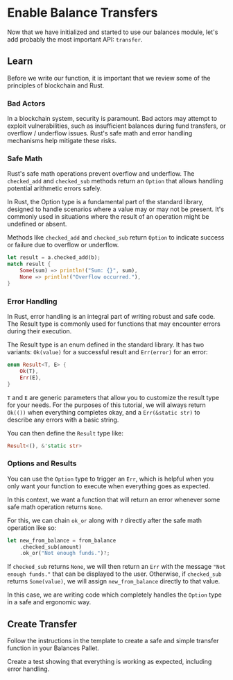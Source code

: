 # Enable Balance Transfers

Now that we have initialized and started to use our balances module, let's add probably the most important API: `transfer`.

## Learn

Before we write our function, it is important that we review some of the principles of blockchain and Rust.

### Bad Actors

In a blockchain system, security is paramount. Bad actors may attempt to exploit vulnerabilities, such as insufficient balances during fund transfers, or overflow / underflow issues. Rust's safe math and error handling mechanisms help mitigate these risks.

### Safe Math

Rust's safe math operations prevent overflow and underflow. The `checked_add` and `checked_sub` methods return an `Option` that allows handling potential arithmetic errors safely.

In Rust, the Option type is a fundamental part of the standard library, designed to handle scenarios where a value may or may not be present. It's commonly used in situations where the result of an operation might be undefined or absent.

Methods like `checked_add` and `checked_sub` return `Option` to indicate success or failure due to overflow or underflow.

```rust
let result = a.checked_add(b);
match result {
    Some(sum) => println!("Sum: {}", sum),
    None => println!("Overflow occurred."),
}
```

### Error Handling

In Rust, error handling is an integral part of writing robust and safe code. The Result type is commonly used for functions that may encounter errors during their execution.

The Result type is an enum defined in the standard library. It has two variants: `Ok(value)` for a successful result and `Err(error)` for an error:

```rust
enum Result<T, E> {
    Ok(T),
    Err(E),
}
```

`T` and `E` are generic parameters that allow you to customize the result type for your needs. For the purposes of this tutorial, we will always return `Ok(())` when everything completes okay, and a `Err(&static str)` to describe any errors with a basic string.

You can then define the `Result` type like:

```rust
Result<(), &'static str>
```

### Options and Results

You can use the `Option` type to trigger an `Err`, which is helpful when you only want your function to execute when everything goes as expected.

In this context, we want a function that will return an error whenever some safe math operation returns `None`.

For this, we can chain `ok_or` along with `?` directly after the safe math operation like so:

```rust
let new_from_balance = from_balance
    .checked_sub(amount)
    .ok_or("Not enough funds.")?;
```

If `checked_sub` returns `None`, we will then return an `Err` with the message `"Not enough funds."` that can be displayed to the user. Otherwise, if `checked_sub` returns `Some(value)`, we will assign `new_from_balance` directly to that value.

In this case, we are writing code which completely handles the `Option` type in a safe and ergonomic way.

## Create Transfer

Follow the instructions in the template to create a safe and simple transfer function in your Balances Pallet.

Create a test showing that everything is working as expected, including error handling.
